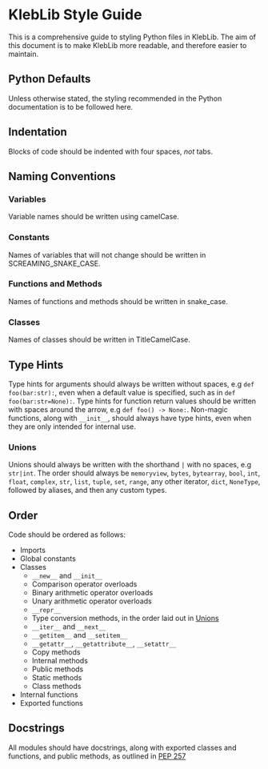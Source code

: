 # KlebLib Style Guide

 This is a comprehensive guide to styling Python files in KlebLib. The aim of this document is to make KlebLib more readable, and therefore easier to maintain. 

 ## Python Defaults
 
  Unless otherwise stated, the styling recommended in the Python documentation is to be followed here. 

 ## Indentation

  Blocks of code should be indented with four spaces, *not* tabs.

 ## Naming Conventions

  ### Variables

   Variable names should be written using camelCase.

  ### Constants

   Names of variables that will not change should be written in SCREAMING_SNAKE_CASE.

  ### Functions and Methods

   Names of functions and methods should be written in snake_case. 

  ### Classes

   Names of classes should be written in TitleCamelCase. 

 ## Type Hints

  Type hints for arguments should always be written without spaces, e.g `def foo(bar:str):`, even when a default value is specified, such as in `def foo(bar:str=None):`. Type hints for function return values should be written with spaces around the arrow, e.g `def foo() -> None:`. Non-magic functions, along with `__init__`, should always have type hints, even when they are only intended for internal use. 

  ### Unions
   
   Unions should always be written with the shorthand `|` with no spaces, e.g `str|int`. The order should always be `memoryview`, `bytes`, `bytearray`, `bool`, `int`, `float`, `complex`, `str`, `list`, `tuple`, `set`, `range`, any other iterator, `dict`, `NoneType`, followed by aliases, and then any custom types. 

 ## Order

  Code should be ordered as follows:

  * Imports
  * Global constants
  * Classes
    * `__new__` and `__init__`
    * Comparison operator overloads
    * Binary arithmetic operator overloads
    * Unary arithmetic operator overloads
    * `__repr__`
    * Type conversion methods, in the order laid out in [Unions](#user-content-unions)
    * `__iter__` and `__next__`
    * `__getitem__` and `__setitem__`
    * `__getattr__`, `__getattribute__`, `__setattr__`
    * Copy methods
    * Internal methods
    * Public methods
    * Static methods
    * Class methods     
  * Internal functions
  * Exported functions
    
 ## Docstrings

  All modules should have docstrings, along with exported classes and functions, and public methods, as outlined in [PEP 257](https://peps.python.org/pep-0257/)